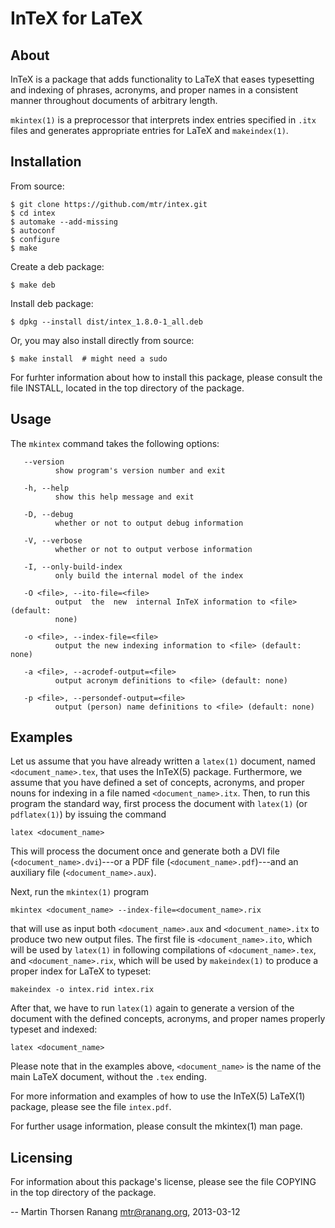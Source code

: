 InTeX for LaTeX
===============

About
-----

InTeX is a package that adds functionality to LaTeX that eases
typesetting and indexing of phrases, acronyms, and proper names in a
consistent manner throughout documents of arbitrary length.

`mkintex(1)` is a preprocessor that interprets index entries specified
in `.itx` files and generates appropriate entries for LaTeX and `makeindex(1)`.


Installation
------------

From source:

    $ git clone https://github.com/mtr/intex.git
    $ cd intex
    $ automake --add-missing
    $ autoconf
    $ configure
    $ make
    
Create a deb package:
    
    $ make deb
    
Install deb package:

    $ dpkg --install dist/intex_1.8.0-1_all.deb

Or, you may also install directly from source:

	$ make install  # might need a sudo


For furhter information about how to install this package, please consult the
file INSTALL, located in the top directory of the package.


Usage
-----

The `mkintex` command takes the following options:

       --version
              show program's version number and exit

       -h, --help
              show this help message and exit

       -D, --debug
              whether or not to output debug information

       -V, --verbose
              whether or not to output verbose information

       -I, --only-build-index
              only build the internal model of the index

       -O <file>, --ito-file=<file>
              output  the  new  internal InTeX information to <file> (default:
              none)

       -o <file>, --index-file=<file>
              output the new indexing information to <file> (default: none)

       -a <file>, --acrodef-output=<file>
              output acronym definitions to <file> (default: none)

       -p <file>, --persondef-output=<file>
              output (person) name definitions to <file> (default: none)

Examples
--------

Let us assume that you have already written a `latex(1)` document,
named `<document_name>.tex`, that uses the InTeX(5) package.
Furthermore, we assume that you have defined a set of concepts,
acronyms, and proper nouns for indexing in a file named
`<document_name>.itx`.  Then, to run this program the standard way,
first process the document with `latex(1)` (or `pdflatex(1)`) by
issuing the command

    latex <document_name>

This will process the document once and generate both a DVI file
(`<document_name>.dvi`)---or a PDF file (`<document_name>.pdf`)---and
an auxiliary file (`<document_name>.aux`).

Next, run the `mkintex(1)` program

    mkintex <document_name> --index-file=<document_name>.rix

that will use as input both `<document_name>.aux` and
`<document_name>.itx` to produce two new output files. The first file
is `<document_name>.ito`, which will be used by `latex(1)` in
following compilations of `<document_name>.tex`, and
`<document_name>.rix`, which will be used by `makeindex(1)` to produce
a proper index for LaTeX to typeset:

    makeindex -o intex.rid intex.rix

After  that, we have to run `latex(1)` again to generate a version of the
document with the defined concepts, acronyms, and proper names properly
typeset and indexed:

    latex <document_name>

Please note that in the examples above, `<document_name>` is the name
of the main LaTeX document, without the `.tex` ending.

For more information and examples of how to use the  InTeX(5)  LaTeX(1)
package, please see the file `intex.pdf`.

For further usage information, please consult the mkintex(1) man page.


Licensing
---------

For information about this package's license, please see the file
COPYING in the top directory of the package.


 -- Martin Thorsen Ranang <mtr@ranang.org>, 2013-03-12
